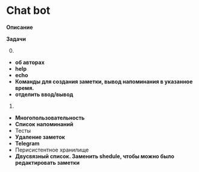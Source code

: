 # Chat bot

**Описание**

**Задачи**

0. 
  - **об авторах**
  - **help**
  - **echo**
  - **Команды для создания заметки, вывод напоминания в указанное время.**
  - **отделить ввод/вывод**


1. 
  - **Многопользовательность** 
  - **Список** **напоминаний**
  - Тесты
  - **Удаление заметок**
  - **Telegram**
  - Перисистентное хранилище
  - **Двусвязный список. Заменить shedule, чтобы можно было редактировать заметки**

